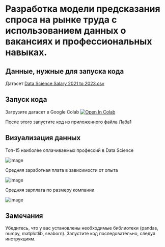 # Разработка модели предсказания спроса на рынке труда с использованием данных о вакансиях и профессиональных навыках.

## Данные, нужные для запуска кода
Датасет [Data Science Salary 2021 to 2023.csv](https://github.com/Ludestor/Laba1/files/14027823/Data.Science.Salary.2021.to.2023.csv)

## Запуск кода
Загрузите датасет в Google Colab [![Open In Colab](https://colab.research.google.com/assets/colab-badge.svg)](https://colab.research.google.com/drive/1VybnCHQvG4m4v40xOJQsAVKs3Llhh4-B#scrollTo=IqkZTkqDV-jQ)

После этого запустите код из приложенного файла Лаба1

## Визуализация данных
Топ-15 наиболее оплачиваемых профессий в Data Science


![image](https://github.com/Ludestor/Laba1/assets/119999440/84f99896-e720-49b7-82f5-5c10041772ee)


Средняя заработная плата в зависимости от опыта


![image](https://github.com/Ludestor/Laba1/assets/119999440/0e049145-a2ae-447e-9836-69cf752b1d60)

Средняя зарплата по размеру компании


![image](https://github.com/Ludestor/Laba1/assets/119999440/142fc607-e881-443a-9ef3-0c54535acd35)

## Замечания
Убедитесь, что у вас установлены необходимые библиотеки (pandas, numpy, matplotlib, seaborn).
Запустите код последовательно, следуя инструкциям.
